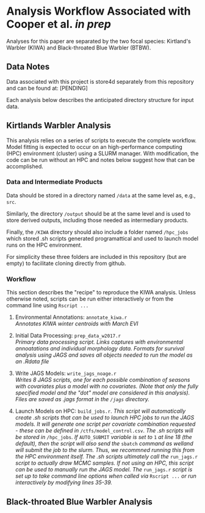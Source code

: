 # Analysis Workflow Associated with Cooper et al. *in prep*

Analyses for this paper are separated by the two focal species:  Kirtland's Warbler (KIWA) and Black-throated Blue Warbler (BTBW).

## Data Notes

Data associated with this project is store4d separately from this repository and can be found at: [PENDING]

Each analysis below describes the anticipated directory structure for input data.


## Kirtlands Warbler Analysis

This analysis relies on a series of scripts to execute the complete workflow.  Model fitting is expected to occur on an high-performance computing (HPC) environment (cluster) using a SLURM manager.  With modification, the code can be run without an HPC and notes below suggest how that can be accomplished.

### Data and Intermediate Products

Data should be stored in a directory named `/data` at the same level as, e.g., `src`. 

Similarly, the directory `/output` should be at the same level and is used to store derived outputs, including those needed as intermediary products.

Finally, the `/KIWA` directory should also include a folder named `/hpc_jobs` which stored .sh scripts generated programattical and used to launch model runs on the HPC environment.

For simplicity these three folders are included in this repository (but are empty) to facilitate cloning directly from github.

### Workflow

This section describes the "recipe" to reproduce the KIWA analysis.  Unless otherwise noted, scripts can be run either interactively or from the command line using `Rscript ...`

1.  Environmental Annotations:  `annotate_kiwa.r`  
*Annotates KIWA winter centroids with March EVI*

2.  Initial Data Processing: `prep_data_w2017.r`  
*Primary data processing script.  Links captures with environmental annoatations and individual morphology data.  Formats for survival analysis using JAGS and saves all objects needed to run the model as an .Rdata file*

3.  Write JAGS Models: `write_jags_noage.r`  
*Writes 8 JAGS scripts, one for each possible combination of seasons with covariates plus a model with no covariates. (Note that only the fully specified model and the "dot" model are considered in this analysis).  Files are saved as .jags format in the `/jags` directory.*

4.  Launch Models on HPC: `build_jobs.r`. 
*This script will automatically create .sh scripts that can be used to launch HPC jobs to run the JAGS models.  It will generate one script per covariate combination requested - these can be defined in* `/ctfs/model_control.csv`. *The .sh scripts will be stored in* `/hpc_jobs`. *If* `AUTO_SUBMIT` *variable is set to* `1` *at line 18 (the default), then the script will also send the* `sbatch` *command as welland will submit the job to the slurm.  Thus, we recommned running this from the HPC environment itself.  The .sh scripts ultimately call the* `run_jags.r` *script to actually draw MCMC samples.  If not using an HPC, this script can be used to manually run the JAGS model.  The* `run_jags.r` *script is set up to take command line options when called via* `Rscript ...` *or run interactively by modifying lines 35-39.*




## Black-throated Blue Warbler Analysis

